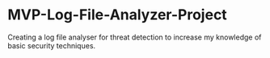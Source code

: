 # MVP-Log-File-Analyzer-Project
Creating a log file analyser for threat detection to increase my knowledge of basic security techniques.
